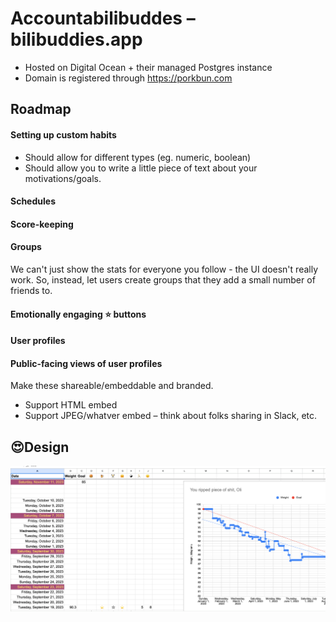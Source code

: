 # Accountabilibuddes – bilibuddies.app

- Hosted on Digital Ocean + their managed Postgres instance
- Domain is registered through https://porkbun.com




## Roadmap

#### Setting up custom habits

- Should allow for different types (eg. numeric, boolean)
- Should allow you to write a little piece of text about your
  motivations/goals.

#### Schedules

#### Score-keeping

#### Groups

We can't just show the stats for everyone you follow - the UI doesn't
really work. So, instead, let users create groups that they add a small
number of friends to.

#### Emotionally engaging :star: buttons

#### User profiles

#### Public-facing views of user profiles

Make these shareable/embeddable and branded.

- Support HTML embed
- Support JPEG/whatver embed – think about folks sharing in Slack, etc.

## 😍Design

![An exquisite app design](./design-goal.png)